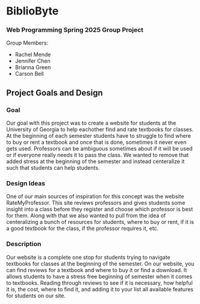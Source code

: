 # BiblioByte
### Web Programming Spring 2025 Group Project <br/> 
Group Members: 
- Rachel Mende
- Jennifer Chen
- Brianna Green
- Carson Bell

## Project Goals and Design
### Goal 
Our goal with this project was to create a website for students at the University of Georgia to help eachother find and rate textbooks for classes. At the beginning of each semester students have to struggle to find where to buy or rent a textbook and once that is done, sometimes it never even gets used. Professors can be ambiguous sometimes about if it will be used or if everyone really needs it to pass the class. We wanted to remove that added stress at the beginning of the semester and instead centeralize it such that students can help students. 
### Design Ideas
One of our main sources of inspiration for this concept was the website RateMyProfessor. This site reviews professors and gives students some insight into a class before they register and choose which professor is best for them. Along with that we also wanted to pull from the idea of centeralizing a bunch of resources for students, where to buy or rent, if it is a good textbook for the class, if the professor requires it, etc. 
### Description
Our website is a complete one stop for students trying to navigate textbooks for classes at the beginning of the semester. On our website, you can find reviews for a textbook and where to buy it or find a download. It allows students to have a stress free beginning of semester when it comes to textbooks. Reading through reviews to see if it is necessary, how helpful it is, the cost, where to find it, and adding it to your list all available features for students on our site. 
